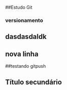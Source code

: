 ##Estudo Git

### versionamento

## dasdasdaldk

## nova linha

##testando gitpush


## Título secundário